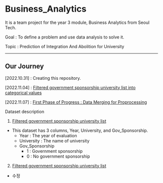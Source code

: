 # Business_Analytics
It is a team project for the year 3 module, Business Analytics from Seoul Tech.

Goal : To define a problem and use data analysis to solve it.

Topic : Prediction of Integration And Abolition for University

---

## Our Journey

[2022.10.31] : Creating this repository.

[2022.11.04] : [Filtered government sponsorship university list into categorical values][TILlink]

[TILlink]: https://github.com/jeewonkimm2/Business_Analytics/tree/main/Data/Filtered_University

[2022.11.07] : [First Phase of Progress : Data Merging for Proprocessing][TILlink1]

[TILlink1]: https://github.com/jeewonkimm2/Business_Analytics/blob/main/Progress/Progress_First_Phase.ipynb




Dataset description

1. [Filtered government sponsorship university list][TILlink]
- This dataset has 3 columns, Year, University, and Gov_Sponsorship.
  - Year : The year of evaluation
  - University : The name of university
  - Gov_Sponsorship
    - 1 : Government sponsorship
    - 0 : No government sponsorship

2. [Filtered government sponsorship university list][TILlink2]
- 수정

[TILlink2]: https://github.com/jeewonkimm2/Business_Analytics/tree/main/Data/Progress_Merged_data
